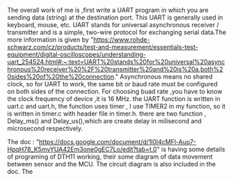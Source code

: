 The overall work of me is ,first write a UART program in which you are sending data (string) at the destination port. This UART is generally used in keyboard, mouse, etc. UART stands for universal asynchronous receiver / transmitter and is a simple, two-wire protocol for exchanging serial data.The more information is given by "https://www.rohde-schwarz.com/cz/products/test-and-measurement/essentials-test-equipment/digital-oscilloscopes/understanding-uart_254524.html#:~:text=UART%20stands%20for%20universal%20asynchronous%20receiver%20%2F%20transmitter%20and%20is%20a,both%20sides%20of%20the%20connection."
Asynchronous means no shared clock, so for UART to work, the same bit or baud rate must be configured on both sides of the connection. For choosing buad rate ,you have to know the clock frequency of device ,it is 16 MHz.
the UART function is written in uart.c and uart.h, the function uses timer , I use TIMER2  in my function, so it is written in  timer.c with header file in timer.h. there are two function , Delay_ms() and Delay_us(),which are create delay in milisecond and microsecond respectively.

The doc : "https://docs.google.com/document/d/1l0l4cMFl-Auo7-HpqH78_K5mvYUA42Em3one0gEC7Lo/edit?tab=t.0" is having some details of programing of DTH11 working, their some diagram of data movement between sensor and the MCU. The circuit diagram is also included in the doc.
The 
